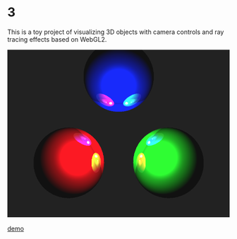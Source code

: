 # 3

This is a toy project of visualizing 3D objects with camera controls and ray tracing effects based on WebGL2.

![preview](public/preview.png)

[demo](https://enixcoda.github.io/3/)
